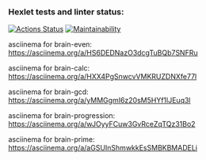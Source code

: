 ### Hexlet tests and linter status:
[![Actions Status](https://github.com/GunGalla/python-project-lvl1/workflows/hexlet-check/badge.svg)](https://github.com/GunGalla/python-project-lvl1/actions)
[![Maintainability](https://api.codeclimate.com/v1/badges/d14eed41c53f074312fe/maintainability)](https://codeclimate.com/github/GunGalla/python-project-lvl1/maintainability)

asciinema for brain-even:
https://asciinema.org/a/HS6DEDNazO3dcgTuBQb7SNFRu

asciinema for brain-calc:
https://asciinema.org/a/HXX4PgSnwcvVMKRUZDNXfe77l

asciinema for brain-gcd:
https://asciinema.org/a/yMMGgmI6z20sM5HYf1lJEuq3l

asciinema for brain-progression:
https://asciinema.org/a/wJOyyFCuw3GvRceZqTQz31Bo2

asciinema for brain-prime:
https://asciinema.org/a/aGSUInShmwkkEsSMBKBMADELi